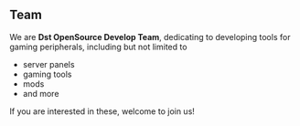 ## Team

We are **Dst OpenSource Develop Team**, dedicating to developing tools for gaming peripherals, including but not limited to 
* server panels
* gaming tools
* mods
* and more

If you are interested in these, welcome to join us! 

